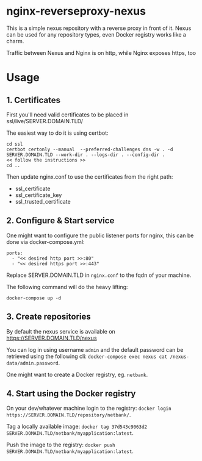 # nginx-reverseproxy-nexus

This is a simple nexus repository with a reverse proxy in front of it.
Nexus can be used for any repository types, even Docker registry works like a charm.

Traffic between Nexus and Nginx is on http, while Nginx exposes https, too

# Usage

## 1. Certificates

First you'll need valid certificates to be placed in ssl/live/SERVER.DOMAIN.TLD/

The easiest way to do it is using certbot:

```
cd ssl
certbot certonly --manual  --preferred-challenges dns -w . -d SERVER.DOMAIN.TLD --work-dir . --logs-dir . --config-dir .
<< follow the instructions >>
cd ..
```
Then update nginx.conf to use the certificates from the right path:

- ssl_certificate
- ssl_certificate_key
- ssl_trusted_certificate

## 2. Configure & Start service

One might want to configure the public listener ports for nginx, this can be done via docker-compose.yml:

```
ports:
  - "<< desired http port >>:80"
  - "<< desired https port >>:443"
```

Replace SERVER.DOMAIN.TLD in `nginx.conf` to the fqdn of your machine.

The following command will do the heavy lifting:

```
docker-compose up -d
```

## 3. Create repositories

By default the nexus service is available on https://SERVER.DOMAIN.TLD/nexus

You can log in using username `admin` and the default password can be retrieved using the following cli: `docker-compose exec nexus cat /nexus-data/admin.password`.

One might want to create a Docker registry, eg. `netbank`.

## 4. Start using the Docker registry

On your dev/whatever machine login to the registry: `docker login https://SERVER.DOMAIN.TLD/repository/netbank/`.

Tag a locally available image: `docker tag 37d543c9063d2 SERVER.DOMAIN.TLD/netbank/myapplication:latest`.

Push the image to the registry: `docker push SERVER.DOMAIN.TLD/netbank/myapplication:latest`.

